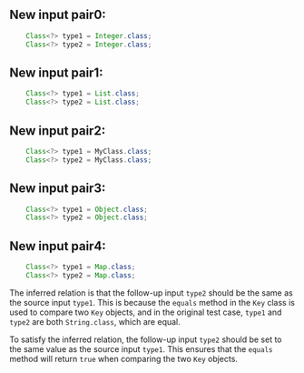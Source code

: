 ## New input pair0:
```java
    Class<?> type1 = Integer.class;
    Class<?> type2 = Integer.class;
```

## New input pair1:
```java
    Class<?> type1 = List.class;
    Class<?> type2 = List.class;
```

## New input pair2:
```java
    Class<?> type1 = MyClass.class;
    Class<?> type2 = MyClass.class;
```

## New input pair3:
```java
    Class<?> type1 = Object.class;
    Class<?> type2 = Object.class;
```

## New input pair4:
```java
    Class<?> type1 = Map.class;
    Class<?> type2 = Map.class;
```

The inferred relation is that the follow-up input `type2` should be the same as the source input `type1`. This is because the `equals` method in the `Key` class is used to compare two `Key` objects, and in the original test case, `type1` and `type2` are both `String.class`, which are equal.

To satisfy the inferred relation, the follow-up input `type2` should be set to the same value as the source input `type1`. This ensures that the `equals` method will return `true` when comparing the two `Key` objects.